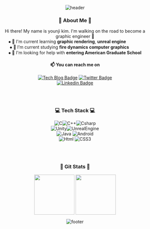 <div align="center">


![header](https://capsule-render.vercel.app/api?type=waving&color=ADE4F4&height=300&section=header&text=Younji%20Kim&fontSize=90&fontColor=367D91&animation=fadeIn&fontAlignY=38&desc=objectio&descAlignY=51&descAlign=62)

  
### 💙 About Me 💙
 Hi there! My name is younji kim. I'm walking on the road to become a graphic engineer 💪 <br>
⦁ 🌱 I'm current learning **graphic rendering**, **unreal engine** &nbsp;&emsp;&emsp;&emsp;<br>
⦁ 📘 I’m current studying **fire dynamics computer graphics** &nbsp;&ensp;&ensp;&emsp; <br>
⦁ 🔎 I'm looking for help with **entering American Graduate School**
  
#### 📫 You can reach me on
  [![Tech Blog Badge](http://img.shields.io/badge/-Tech%20blog-black?style=flat-square&logo=github&link=https://objectio.github.io/)](https://objectio.github.io/) 
[![Twitter Badge](https://img.shields.io/badge/twitter-1da1f2?style=flat-square&logo=twitter&logoColor=white&link=https://www.twitter.com/objectio_log)](https://www.twitter.com/objectio_log)	
[![Linkedin Badge](https://img.shields.io/badge/-LinkedIn-blue?style=flat-square&logo=Linkedin&logoColor=white&link=https://www.linkedin.com/in/younji-kim-22402224b/)](https://www.linkedin.com/in/younji-kim-22402224b/)
<!--
- 🔭 I’m currently working on ...
- 👯 I’m looking to collaborate on ...
- 💬 Ask me about ...
- 😄 Pronouns:
- ⚡ Fun fact:
-->

<br> <br>
### 💻 Tech Stack 💻
<img alt="C" src="https://img.shields.io/badge/C-A8B9CC.svg?&style=for-the-badge&logo=C&logoColor=white"/><img alt="C++" src ="https://img.shields.io/badge/C++-00599C.svg?&style=for-the-badge&logo=C%2B%2B&logoColor=white"/><img alt="Csharp" src="https://img.shields.io/badge/Csharp-239120.svg?&style=for-the-badge&logo=Csharp&logoColor=white"/>
<br>
<img alt="Unity" src="https://img.shields.io/badge/Unity-FAFAFA.svg?&style=for-the-badge&logo=Unity&logoColor=black"/><img alt="UnrealEngine" src="https://img.shields.io/badge/Unreal-0E1128.svg?&style=for-the-badge&logo=UnrealEngine&logoColor=white"/> 
<br>
<img alt="Java" src ="https://img.shields.io/badge/Java-007396.svg?&style=for-the-badge&logo=Java&logoColor=white"/> <img alt="Android" src ="https://img.shields.io/badge/Android-3DDC84.svg?&style=for-the-badge&logo=Android&logoColor=white"/>
<br>
<img alt="Html" src ="https://img.shields.io/badge/HTML-E34F26.svg?&style=for-the-badge&logo=HTML5&logoColor=white"/> <img alt="CSS3" src ="https://img.shields.io/badge/CSS3-FF9933.svg?&style=for-the-badge&logo=CSS3&logoColor=white"/>
<br>

<br><br>
### 💎 Git Stats 💎
 <img align="center" style="height:130px" src="https://github-readme-stats.vercel.app/api?username=objectio&show_icons=true&theme=prussian"/>
 <img align="center" style="height:130px" src="https://github-readme-stats.vercel.app/api/top-langs/?username=objectio&layout=compact&theme=prussian"/>
<br>

![footer](https://capsule-render.vercel.app/api?section=footer&type=waving&color=ADE4F4)
</div>

